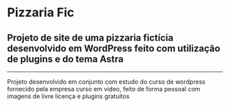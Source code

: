 
# Pizzaria Fic

## Projeto de site de uma pizzaria fictícia desenvolvido em WordPress feito com utilização de plugins e do tema Astra

***

Projeto desenvolvido em conjunto com estudo do curso de wordpress fornecido pela empresa curso em video, feito de forma pessoal com imagens de livre licença e plugins gratuitos